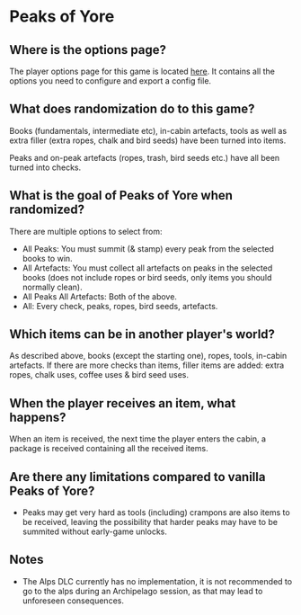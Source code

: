 # Peaks of Yore

## Where is the options page?
The player options page for this game is located [here](../player-options). It contains all the options
you need to configure and export a config file.

## What does randomization do to this game?
Books (fundamentals, intermediate etc), in-cabin artefacts, tools as well as extra filler (extra ropes, chalk and bird seeds)
have been turned into items. 

Peaks and on-peak artefacts (ropes, trash, bird seeds etc.) have all been turned into checks.

## What is the goal of Peaks of Yore when randomized?
There are multiple options to select from:
- All Peaks: You must summit (& stamp) every peak from the selected books to win.
- All Artefacts: You must collect all artefacts on peaks in the selected books (does not include ropes or bird seeds,
  only items you should normally clean).
- All Peaks All Artefacts: Both of the above.
- All: Every check, peaks, ropes, bird seeds, artefacts.

## Which items can be in another player's world?
As described above, books (except the starting one), ropes, tools, in-cabin artefacts. If there are more checks
than items, filler items are added: extra ropes, chalk uses, coffee uses & bird seed uses.

## When the player receives an item, what happens?
When an item is received, the next time the player enters the cabin, a package is received containing
all the received items.

## Are there any limitations compared to vanilla Peaks of Yore?
- Peaks may get very hard as tools (including) crampons are also items to be received, leaving the possibility that 
harder peaks may have to be summited without early-game unlocks.

## Notes
- The Alps DLC currently has no implementation, it is not recommended to go to the alps during an Archipelago session,
as that may lead to unforeseen consequences.